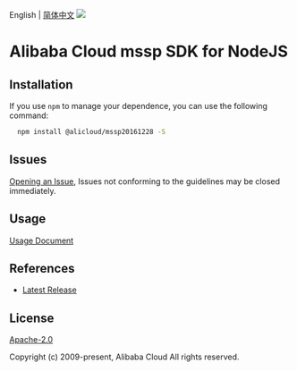 English | [简体中文](README-CN.md)
![](https://aliyunsdk-pages.alicdn.com/icons/AlibabaCloud.svg)

# Alibaba Cloud mssp SDK for NodeJS

## Installation
If you use `npm` to manage your dependence, you can use the following command:

```sh
  npm install @alicloud/mssp20161228 -S
```

## Issues
[Opening an Issue](https://github.com/aliyun/alibabacloud-typescript-sdk/issues/new), Issues not conforming to the guidelines may be closed immediately.

## Usage
[Usage Document](https://github.com/aliyun/alibabacloud-typescript-sdk/blob/master/docs/Usage-EN.md#quick-examples)

## References
* [Latest Release](https://github.com/aliyun/alibabacloud-typescript-sdk/)

## License
[Apache-2.0](http://www.apache.org/licenses/LICENSE-2.0)

Copyright (c) 2009-present, Alibaba Cloud All rights reserved.
